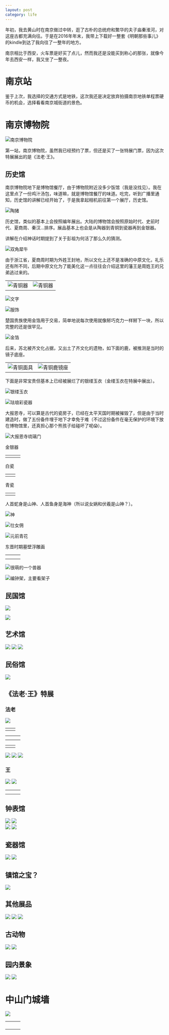 ```yaml
---
layout: post
category: life
---
```


年初，我去黄山时在南京做过中转，逛了古朴的总统府和繁华的夫子庙秦淮河，对这座古都充满向往。于是在2016年年末，我带上下载好一整套《明朝那些事儿》的kindle到达了我向往了一整年的地方。

南京相比于西安，火车票是好买了点儿，然而我还是没能买到称心的那张，就像今年去西安一样，我又坐了一整夜。

# 南京站

鉴于上次，我选择的交通方式是地铁，这次我还是决定放弃拍摄南京地铁单程票硬币的机会，选择看看南京城街道的景色。

# 南京博物院

![南京博物院](http://ww1.sinaimg.cn/mw690/89d0a2e1jw1fbcn68slklj21kw11xas7.jpg)

第一站，南京博物院，虽然我已经预约了票，但还是买了一张特展门票，因为这次特展展出的是《法老·王》。

## 历史馆

南京博物院地下是博物馆餐厅，由于博物院附近没多少饭馆（我是没找见）。我在这里点了一份鸡汁汤包，味道嘛，就是博物馆餐厅的味道。吃完，听到广播里通知，历史馆的讲解已经开始了，于是我拿起相机前往第一个展厅，历史馆。

![陶猪](http://ww2.sinaimg.cn/mw690/89d0a2e1jw1fbcn6ifo22j21kw11xaos.jpg)

历史馆，类似的基本上会按照编年展出。大陆的博物馆会按照原始时代、史前时代、夏商周、秦汉...排序。展品基本上也会是从陶器到青铜到瓷器再到金银器。

讲解在介绍神话时期提到了关于彭祖为何活了那么久的猜测。

![双角犀牛](http://ww4.sinaimg.cn/mw690/89d0a2e1jw1fbcn6mmh0wj21kw11x4dj.jpg)

由于浙江省，夏商周时期为外姓王封地，所以文化上还不是准确的中原文化，礼乐还有所不同，后期中原文化为了能美化这一点往往会介绍这里的藩王是周姓王的兄弟逃过来的。

<table><tr>
<td><img src="http://ww4.sinaimg.cn/mw690/89d0a2e1gw1fbd9fykbpaj21kw11xdw5.jpg" alt="青铜器"></td>
<td><img src="http://ww3.sinaimg.cn/mw690/89d0a2e1jw1fbcnah3zaej21kw11x4il.jpg" alt="青铜器"></td>
</tr></table>

![文字](http://ww4.sinaimg.cn/mw690/89d0a2e1gw1fbd9fzlz4mj21kw11xqmd.jpg)

![服饰](http://ww2.sinaimg.cn/mw690/89d0a2e1gw1fbd9g0icg3j21kw11xqip.jpg)

楚国贵族使用金箔用于交易，简单地说每次使用就像掰巧克力一样掰下一块，所以完整的还是很罕见。

![金箔](http://ww2.sinaimg.cn/mw690/89d0a2e1gw1fbd9g01oslj21kw11x4gk.jpg)

后来，苏北被齐文化占据，又出土了齐文化的遗物，如下面的鹿，被推测是当时的镜子底座。

<table>
    <tr>
    <td><img src="http://ww1.sinaimg.cn/mw690/89d0a2e1gw1fbd9g2gt55j211x1kwgz3.jpg" alt="青铜面具"></td>
    <td><img src="http://ww3.sinaimg.cn/mw690/89d0a2e1gw1fbd9g34wm7j211x1kwqic.jpg" alt="青铜鹿镜座"></td>
    </tr>
</table>

下面是非常宝贵但基本上已经被展烂了的银缕玉衣（金缕玉衣在特展中展出）。

![银缕玉衣](http://ww4.sinaimg.cn/mw690/89d0a2e1gw1fbd9im04axj21kw11x4gl.jpg)

![珐琅彩瓷器](http://ww4.sinaimg.cn/mw690/89d0a2e1gw1fbd9nmbd73j21kw11xat4.jpg)

大报恩寺，可以算是古代的瓷房子，已经在太平天国时期被摧毁了，但是由于当时建造时，做了五份备件埋于地下才幸免于难（不过这份备件在毫无保护的环境下放在博物馆里，还真担心那个熊孩子给碰坏了呢😱）。

![大报恩寺琉璃门](http://ww4.sinaimg.cn/mw690/89d0a2e1gw1fbd9no1791j211x1kw1fb.jpg)

金银器

<table>
    <tr>
        <td><img src="http://ww3.sinaimg.cn/mw690/89d0a2e1gw1fbd9nosv04j21kw11xtnq.jpg" alt=""></td>
        <td><img src="http://ww2.sinaimg.cn/mw690/89d0a2e1gw1fbd9npowjuj21kw11xdv4.jpg" alt=""></td>
        <td><img src="http://ww1.sinaimg.cn/mw690/89d0a2e1gw1fbd9nqfyssj21kw11xk7m.jpg" alt=""></td>
    </tr>
</table>

白瓷

<table>
    <tr>
        <td><img src="http://ww1.sinaimg.cn/mw690/89d0a2e1gw1fbd9ns8ko3j21kw11xwu3.jpg" alt=""></td>
        <td><img src="http://ww1.sinaimg.cn/mw690/89d0a2e1gw1fbd9nvtgbxj21kw11xaq3.jpg" alt=""></td>
    </tr>
</table>

青瓷

<table>
    <tr>
        <td><img src="http://ww1.sinaimg.cn/mw690/89d0a2e1gw1fbd9nt2v1kj211x1kwk3v.jpg" alt=""></td>
        <td><img src="http://ww1.sinaimg.cn/mw690/89d0a2e1gw1fbd9nux4hzj211x1kwk3m.jpg" alt=""></td>
    </tr>
</table>

人首蛇身是山神、人首鱼身是海神（所以说女娲和伏羲是山神？）。

![神](http://ww4.sinaimg.cn/mw690/89d0a2e1gw1fbd9nxefb4j21kw11x4d4.jpg)

![仕女佣](http://ww3.sinaimg.cn/mw690/89d0a2e1gw1fbd9ny4zfcj21kw11xk9n.jpg)

![元前青花](http://ww1.sinaimg.cn/mw690/89d0a2e1gw1fbd9nywd9oj21kw11xgym.jpg)

东晋时期墓壁浮雕画

<table>
    <tr>
        <td><img src="http://ww2.sinaimg.cn/mw690/89d0a2e1gw1fbd9o034jij21kw11xnkg.jpg" alt=""></td>
        <td><img src="http://ww3.sinaimg.cn/mw690/89d0a2e1gw1fbd9o1bsc2j21kw11xtwl.jpg" alt=""></td>
        <td><img src="http://ww3.sinaimg.cn/mw690/89d0a2e1gw1fbd9o2ob71j21kw11x1jn.jpg" alt=""></td>
    </tr>
    <tr>
        <td><img src="http://ww1.sinaimg.cn/mw690/89d0a2e1gw1fbd9o5h2b7j21kw11xqtc.jpg" alt=""></td>
        <td><img src="http://ww3.sinaimg.cn/mw690/89d0a2e1gw1fbd9o6nj1rj21kw11xtzm.jpg" alt=""></td>
        <td><img src="http://ww4.sinaimg.cn/mw690/89d0a2e1gw1fbd9o7vorcj21kw11xnk2.jpg" alt=""></td>
    </tr>
</table>

![很萌的一个兽器](http://ww3.sinaimg.cn/mw690/89d0a2e1gw1fbd9o8y39wj21kw11x7mb.jpg)

![编钟架，主要看架子](http://ww4.sinaimg.cn/mw690/89d0a2e1gw1fbd9oadgpvj21kw11xngl.jpg)

## 民国馆

![](http://ww1.sinaimg.cn/mw690/89d0a2e1gw1fbdb3obujjj21kw11xqje.jpg)

![](http://ww1.sinaimg.cn/mw690/89d0a2e1gw1fbdb3nlm8dj21kw11xh3l.jpg)

## 艺术馆

![](http://ww1.sinaimg.cn/mw690/89d0a2e1gw1fbdb3leodrj211x1kwqia.jpg)
![](http://ww4.sinaimg.cn/mw690/89d0a2e1gw1fbdb3la9f5j21kw11xkb5.jpg)
![](http://ww3.sinaimg.cn/mw690/89d0a2e1gw1fbdb3kfv54j211x1kw7j6.jpg)

## 民俗馆

![](http://ww1.sinaimg.cn/mw690/89d0a2e1gw1fbdb3i44gzj21kw11xkfb.jpg)

## 《法老·王》特展

### 法老

![](http://ww3.sinaimg.cn/mw690/89d0a2e1gw1fbdb3eikpvj21kw11xwus.jpg)

<table>
    <tr>
        <td><img src="http://ww2.sinaimg.cn/mw690/89d0a2e1gw1fbdb3gb5lmj21kw11x4fm.jpg" alt=""></td>
        <td><img src="http://ww2.sinaimg.cn/mw690/89d0a2e1gw1fbdb3fjlnjj21kw11xnf0.jpg" alt=""></td>
    </tr>
</table>
<table>
    <tr>
        <td><img src="http://ww4.sinaimg.cn/mw690/89d0a2e1gw1fbdb3dvtn9j21kw11xwy4.jpg" alt=""></td>
        <td><img src="http://ww1.sinaimg.cn/mw690/89d0a2e1gw1fbdb3cyrgmj21kw11xe0v.jpg" alt=""></td>
        <td><img src="http://ww4.sinaimg.cn/mw690/89d0a2e1gw1fbdb3bvt09j21kw11xdvq.jpg" alt=""></td>
    </tr>
    <tr>
        <td><img src="http://ww2.sinaimg.cn/mw690/89d0a2e1gw1fbdb3bpaxzj21kw11xh3m.jpg" alt=""></td>
        <td><img src="http://ww2.sinaimg.cn/mw690/89d0a2e1gw1fbdb37yun1j21kw11xqnr.jpg" alt=""></td>
        <td><img src="http://ww4.sinaimg.cn/mw690/89d0a2e1gw1fbdb2yu2toj21kw11x4fk.jpg" alt=""></td>
    </tr>
</table>
<table>
    <tr>
        <td><img src="http://ww4.sinaimg.cn/mw690/89d0a2e1gw1fbdb340bd2j211x1kw4ae.jpg" alt=""></td>
        <td><img src="http://ww3.sinaimg.cn/mw690/89d0a2e1gw1fbdb2xu4ksj21kw11xwtc.jpg" alt=""></td>
    </tr>
</table>

![](http://ww2.sinaimg.cn/mw690/89d0a2e1gw1fbdb2ojkk3j21kw11xdvp.jpg)
![](http://ww1.sinaimg.cn/mw690/89d0a2e1gw1fbdb2nyz4aj21kw11x4j1.jpg)
![](http://ww4.sinaimg.cn/mw690/89d0a2e1gw1fbdb2lf15dj211x1kwkab.jpg)

### 王

![](http://ww2.sinaimg.cn/mw690/89d0a2e1gw1fbdb2x1goqj21kw11xh4i.jpg)
![](http://ww4.sinaimg.cn/mw690/89d0a2e1gw1fbdb2vgi7gj21kw11xh3q.jpg)

<table>
    <tr>
        <td><img src="http://ww2.sinaimg.cn/mw690/89d0a2e1gw1fbdb2ul4ymj21kw11x16c.jpg" alt=""></td>
        <td><img src="http://ww3.sinaimg.cn/mw690/89d0a2e1gw1fbdb2u6ayvj211x1kwk49.jpg" alt=""></td>
        <td><img src="http://ww1.sinaimg.cn/mw690/89d0a2e1gw1fbdb2t2mmvj21kw11xh0n.jpg" alt=""></td>                
    </tr>
    <tr>
        <td><img src="http://ww4.sinaimg.cn/mw690/89d0a2e1gw1fbdb2saolgj211x1kwdv4.jpg" alt=""></td>
        <td><img src="http://ww2.sinaimg.cn/mw690/89d0a2e1gw1fbdb2q7m7aj21kw11x7kf.jpg" alt=""></td>                
        <td><img src="http://ww3.sinaimg.cn/mw690/89d0a2e1gw1fbdb2r8ewoj211x1kwh2o.jpg" alt=""></td>
    </tr>
</table>

## 钟表馆

![](http://ww1.sinaimg.cn/mw690/89d0a2e1gw1fbdb2k8i88j211x1kw4fw.jpg)
![](http://ww4.sinaimg.cn/mw690/89d0a2e1gw1fbdb2j5k9bj21kw11xqlq.jpg)        
![](http://ww4.sinaimg.cn/mw690/89d0a2e1gw1fbdb2hi7izj211x1kw7l4.jpg)
![](http://ww4.sinaimg.cn/mw690/89d0a2e1gw1fbdb2i8amsj211x1kwka5.jpg)        

## 瓷器馆

![](http://ww3.sinaimg.cn/mw690/89d0a2e1gw1fbdb2g5872j211x1kw185.jpg)
![](http://ww3.sinaimg.cn/mw690/89d0a2e1gw1fbdb2f6kwjj21kw11x17y.jpg)

## 镇馆之宝？

![](http://ww4.sinaimg.cn/mw690/89d0a2e1gw1fbdb2eelf3j211x1kwk94.jpg)

## 其他展品

![](http://ww1.sinaimg.cn/mw690/89d0a2e1gw1fbdb2dig65j21kw11x18g.jpg)
![](http://ww3.sinaimg.cn/mw690/89d0a2e1gw1fbdb2ccbkjj21kw11xtnb.jpg)
![](http://ww2.sinaimg.cn/mw690/89d0a2e1gw1fbdb2aks8bj211x1kwqh8.jpg)

## 古动物

![](http://ww2.sinaimg.cn/mw690/89d0a2e1gw1fbdb29n33fj21kw11xe3e.jpg)
![](http://ww1.sinaimg.cn/mw690/89d0a2e1gw1fbdb26yj6pj21kw11xqly.jpg)

## 园内景象

![](http://ww4.sinaimg.cn/mw690/89d0a2e1gw1fbdb277rxcj21kw11xh6s.jpg)
![](http://ww1.sinaimg.cn/mw690/89d0a2e1gw1fbdb24c42oj21kw11xqqb.jpg)

# 中山门城墙

![](http://ww3.sinaimg.cn/mw690/89d0a2e1gw1fbdb1zqdkij21kw11xdxe.jpg)

<table>
    <tr>
        <td><img src="http://ww4.sinaimg.cn/mw690/89d0a2e1gw1fbdb1z25z9j21kw11x4lu.jpg" alt=""></td>
        <td><img src="http://ww3.sinaimg.cn/mw690/89d0a2e1gw1fbdb1xr5c3j21kw11xwsk.jpg" alt=""></td>
        <td><img src="http://ww2.sinaimg.cn/mw690/89d0a2e1gw1fbdb1ws0m6j21kw11xnks.jpg" alt=""></td>                
    </tr>
    <tr>
        <td><img src="http://ww1.sinaimg.cn/mw690/89d0a2e1gw1fbdb1vkknlj21kw11xh5v.jpg" alt=""></td>
        <td><img src="http://ww1.sinaimg.cn/mw690/89d0a2e1gw1fbdb1tokhrj21kw11xqtd.jpg" alt=""></td>
        <td><img src="http://ww4.sinaimg.cn/mw690/89d0a2e1gw1fbdb1s9qgnj21kw11x1kx.jpg" alt=""></td>                
    </tr>
    <tr>
        <td><img src="http://ww2.sinaimg.cn/mw690/89d0a2e1gw1fbdb1r1dsgj21kw11x1kx.jpg" alt=""></td>
        <td><img src="http://ww1.sinaimg.cn/mw690/89d0a2e1gw1fbdb1pezuoj21kw11xqk1.jpg" alt=""></td>
        <td><img src="http://ww2.sinaimg.cn/mw690/89d0a2e1gw1fbdb1ofdadj21kw11xnk6.jpg" alt=""></td>        
    </tr>
    <tr>
        <td><img src="http://ww4.sinaimg.cn/mw690/89d0a2e1gw1fbdb1nd4wvj21kw11xnek.jpg" alt=""></td>
        <td><img src="http://ww4.sinaimg.cn/mw690/89d0a2e1gw1fbdb1jyf4oj21kw11xwzo.jpg" alt=""></td>
        <td><img src="http://ww2.sinaimg.cn/mw690/89d0a2e1gw1fbdb1l3w3mj21kw11xx2f.jpg" alt=""></td>        
    </tr>
</table>